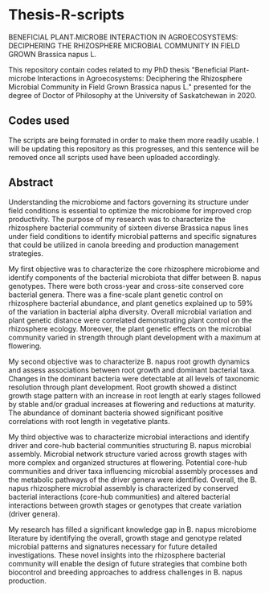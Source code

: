 # Thesis-R-scripts
BENEFICIAL PLANT˗MICROBE INTERACTION IN AGROECOSYSTEMS: DECIPHERING THE RHIZOSPHERE MICROBIAL COMMUNITY IN FIELD GROWN Brassica napus L.

This repository contain codes related to my PhD thesis "Beneficial Plant-microbe Interactions in Agroecosystems: Deciphering the Rhizosphere Microbial Community in Field Grown Brassica napus L." presented for the degree of Doctor of Philosophy at the University of Saskatchewan in 2020. 

## Codes used
The scripts are being formated in order to make them more readily usable. I will be updating this repository as this progresses, and this sentence will be removed once all scripts used have been uploaded accordingly.  

## Abstract

Understanding the microbiome and factors governing its structure under field conditions is essential to optimize the microbiome for improved crop productivity. The purpose of my research was to characterize the rhizosphere bacterial community of sixteen diverse Brassica napus lines under field conditions to identify microbial patterns and specific signatures that could be utilized in canola breeding and production management strategies.

My first objective was to characterize the core rhizosphere microbiome and identify components of the bacterial microbiota that differ between B. napus genotypes. There were both cross-year and cross-site conserved core bacterial genera. There was a fine-scale plant genetic control on rhizosphere bacterial abundance, and plant genetics explained up to 59% of the variation in bacterial alpha diversity. Overall microbial variation and plant genetic distance were correlated demonstrating plant control on the rhizosphere ecology. Moreover, the plant genetic effects on the microbial community varied in strength through plant development with a maximum at flowering.

My second objective was to characterize B. napus root growth dynamics and assess associations between root growth and dominant bacterial taxa. Changes in the dominant bacteria were detectable at all levels of taxonomic resolution through plant development. Root growth showed a distinct growth stage pattern with an increase in root length at early stages followed by stable and/or gradual increases at flowering and reductions at maturity. The abundance of dominant bacteria showed significant positive correlations with root length in vegetative plants.

My third objective was to characterize microbial interactions and identify driver and core-hub bacterial communities structuring B. napus microbial assembly. Microbial network structure varied across growth stages with more complex and organized structures at flowering. Potential core-hub communities and driver taxa influencing microbial assembly processes and the metabolic pathways of the driver genera were identified. Overall, the B. napus rhizosphere microbial assembly is characterized by conserved bacterial interactions (core-hub communities) and altered bacterial interactions between growth stages or genotypes that create variation (driver genera).

My research has filled a significant knowledge gap in B. napus microbiome literature by identifying the overall, growth stage and genotype related microbial patterns and signatures necessary for future detailed investigations. These novel insights into the rhizosphere bacterial community will enable the design of future strategies that combine both biocontrol and breeding approaches to address challenges in B. napus production. 

